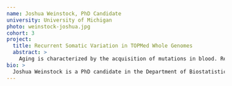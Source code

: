 ```yaml
---
name: Joshua Weinstock, PhD Candidate
university: University of Michigan
photo: weinstock-joshua.jpg
cohort: 3
project:
  title: Recurrent Somatic Variation in TOPMed Whole Genomes
  abstract: >
    Aging is characterized by the acquisition of mutations in blood. Recently, interest has emerged in TOPMed regarding the use of somatic variant calls, which are referenced in paper proposals of clonal hematopoiesis of indeterminate potential (CHIP). However many scientific questions remain unresolved, including a clear survey of recurrent somatic variation. To support this work there is need for additional software development to process the somatic variant calls into easily accessible data products, analogous to efforts on the germline calls. The BDC ecosystem is the ideal platform for the development of further tooling to accelerate analyses of somatic variation, facilitating reproducible workflows for analysis on somatic variant calls.
bio: >
  Joshua Weinstock is a PhD candidate in the Department of Biostatistics at the University of Michigan. He is a statistical geneticist by training and works in the Informatics Resource Center for TOPMed. He is interested in leveraging whole genomes to catalogue disease associated variation beyond germline SNPs.
---
```

